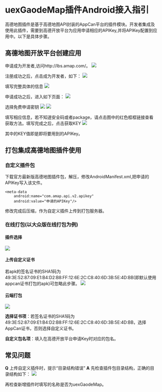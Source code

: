 # uexGaodeMap插件Android接入指引
高德地图插件是基于高德地图API封装的AppCan平台的插件模块。开发者集成及使用此插件，需要到高德开放平台为应用申请相应的APIKey,并将APIKey配置到应用中。以下是具体步骤。

## 高德地图开放平台创建应用
申请成为开发者,访问http://lbs.amap.com/。
 ![](http://i.imgur.com/9nuT5v4.jpg)

注册成功之后，点击成为开发者，如下：
 ![](http://i.imgur.com/wZnTMBR.jpg)

填写完整具体的信息
 ![](http://i.imgur.com/d1rliOz.png)

申请成功之后，进入如下页面：
 ![](http://i.imgur.com/xn5CSjM.png)

选择免费申请密钥
 ![](http://i.imgur.com/Nv8VSlu.jpg)
 ![](http://i.imgur.com/CGIdwNy.jpg)

填写相应信息，若不知道安全码或者package，请点击图中的红色框框链接查看获取方法。填写完成之后，点击获取KEY
 ![](http://i.imgur.com/pkK7unS.jpg)

其中的KEY值即是即将要用到的APIKey。

## 打包集成高德地图插件使用
### 自定义插件包
下载官方最新版高德地图插件包，解压，修改AndroidManifest.xml,把申请的APIKey写入该文件。
```
<meta-data
    android:name="com.amap.api.v2.apikey"
    android:value="申请的APIKey"/>
```
修改完成后压缩，作为自定义插件上传到打包服务器。
### 在线打包(以大众版在线打包为例)
#### 插件选择
 ![](http://i.imgur.com/AaoE5hM.png)
#### 上传自定义证书
   若apk的签名证书的SHA1码为49:3E:52:87:09:E1:B4:D2:B8:FF:12:6E:2C:C8:40:6D:3B:5E:4D:BB(即默认使用appcan证书打包的apk)可忽略此步骤。
 ![](http://i.imgur.com/fqQxsnl.png)
#### 云端打包
 ![](http://i.imgur.com/jlID6Km.png)

**选择证书项**：若签名证书的SHA1码为49:3E:52:87:09:E1:B4:D2:B8:FF:12:6E:2C:C8:40:6D:3B:5E:4D:BB，选择AppCan证书，否则选择自定义证书。

**自定义包名项**：填入在高德开放平台申请Key时对应的包名。

## 常见问题
**Q** 上传自定义插件时，提示“目录结构错误”
**A** 先检查插件包目录结构，正确的目录结构如下：
 ![](http://i.imgur.com/0zj1loN.png)
 
 再检查新增插件时填写的名称是否为uexGaodeMap。


